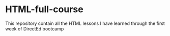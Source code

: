 # HTML-full-course
This repository contain  all the HTML lessons  I  have learned through the first week of DirectEd bootcamp
